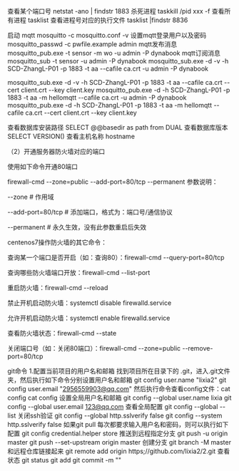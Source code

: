 查看某个端口号 netstat -ano | findstr 1883
杀死进程 taskkill /pid xxx -f
查看所有进程 tasklist
查看进程号对应的执行文件 tasklist |findstr 8836

启动 mqtt mosquitto -c mosquitto.conf -v
设置mqtt登录用户以及密码 mosquitto_passwd -c pwfile.example admin
mqtt发布消息 mosquitto_pub.exe -t sensor -m wo -u admin -P dynabook
mqtt订阅消息 mosquitto_sub -t sensor  -u admin -P dynabook
mosquitto_sub.exe -d -v -h SCD-ZhangL-P01 -p 1883 -t aa --cafile ca.crt -u admin -P dynabook

mosquitto_sub.exe -d -v -h SCD-ZhangL-P01 -p 1883 -t aa --cafile ca.crt --cert client.crt --key client.key
mosquitto_pub.exe -d -h SCD-ZhangL-P01 -p 1883 -t aa -m hellomqtt --cafile ca.crt -u admin -P dynabook
mosquitto_pub.exe -d -h SCD-ZhangL-P01 -p 1883 -t aa -m hellomqtt --cafile ca.crt --cert client.crt --key client.key

查看数据库安装路径 SELECT @@basedir as path from DUAL
查看数据库版本 SELECT VERSION()
查看主机名称 hostname

（2）开通服务器防火墙对应的端口

使用如下命令开通80端口

firewall-cmd --zone=public --add-port=80/tcp --permanent
参数说明：

--zone   # 作用域

--add-port=80/tcp  # 添加端口，格式为：端口号/通信协议

--permanent  # 永久生效，没有此参数重启后失效

 

centenos7操作防火墙的其它命令：

查询某一个端口是否开启（如：查询80）：firewall-cmd --query-port=80/tcp

查询哪些防火墙端口开放：firewall-cmd --list-port

重启防火墙：firewall-cmd --reload

禁止开机启动防火墙：systemctl disable firewalld.service

允许开机启动防火墙：systemctl enable firewalld.service

查看防火墙状态：firewall-cmd --state

关闭端口号（如：关闭80端口）：firewall-cmd --zone=public --remove-port=80/tcp

git命令
1.配置当前项目的用户名和邮箱
找到项目所在目录下的 .git，进入.git文件夹，然后执行如下命令分别设置用户名和邮箱
git config user.name "lixia2"
git config user.email "2956559903@qq.com"
然后执行命令查看config文件：cat config
cat config
设置全局用户名和邮箱
git config --global user.name lixia
git config --global user.email 123@qq.com
查看全局配置
git config --global --list
关闭ssh验证
git config --global http.sslverify false
git config --system http.sslverify false
如果git pull 每次都要求输入用户名和密码，则可以执行如下配置
git config credential.helper store
推送到远程指定分支
git push -u origin master
git push --set-upstream origin master
创建分支
git branch -M master
和远程仓库链接起来
git remote add origin https;//github.com/lixia2/2.git
查看状态
git status
git add
git commit -m ""


